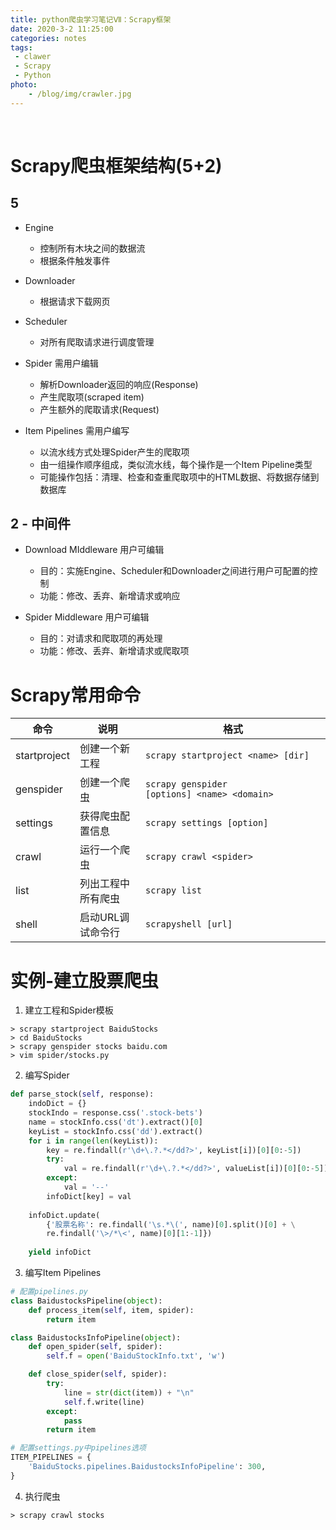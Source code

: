 ```yaml
---
title: python爬虫学习笔记Ⅶ：Scrapy框架
date: 2020-3-2 11:25:00
categories: notes
tags:
 - clawer
 - Scrapy
 - Python
photo: 
    - /blog/img/crawler.jpg
---
```


<br>
<!--more-->

# Scrapy爬虫框架结构(5+2)

## 5

+ Engine
    - 控制所有木块之间的数据流
    - 根据条件触发事件

+ Downloader    
    - 根据请求下载网页

+ Scheduler
    - 对所有爬取请求进行调度管理

+ Spider    需用户编辑
    - 解析Downloader返回的响应(Response)
    - 产生爬取项(scraped item)
    - 产生额外的爬取请求(Request)

+ Item Pipelines    需用户编写
    - 以流水线方式处理Spider产生的爬取项
    - 由一组操作顺序组成，类似流水线，每个操作是一个Item Pipeline类型
    - 可能操作包括：清理、检查和查重爬取项中的HTML数据、将数据存储到数据库

## 2 - 中间件

+ Download MIddleware   用户可编辑
    - 目的：实施Engine、Scheduler和Downloader之间进行用户可配置的控制
    - 功能：修改、丢弃、新增请求或响应

+ Spider Middleware     用户可编辑
    - 目的：对请求和爬取项的再处理
    - 功能：修改、丢弃、新增请求或爬取项

# Scrapy常用命令

命令 | 说明 | 格式
---- | ---- | ----
startproject | 创建一个新工程 | `scrapy startproject <name> [dir]`
genspider | 创建一个爬虫 | `scrapy genspider [options] <name> <domain> `
settings | 获得爬虫配置信息 | `scrapy settings [option]`
crawl | 运行一个爬虫 | `scrapy crawl <spider>`
list | 列出工程中所有爬虫 | `scrapy list` 
shell | 启动URL调试命令行 | `scrapyshell [url]`

# 实例-建立股票爬虫

1. 建立工程和Spider模板
```
> scrapy startproject BaiduStocks
> cd BaiduStocks
> scrapy genspider stocks baidu.com
> vim spider/stocks.py
```

2. 编写Spider
```python
def parse_stock(self, response):
    indoDict = {}
    stockIndo = response.css('.stock-bets')
    name = stockInfo.css('dt').extract()[0]
    keyList = stockInfo.css('dd').extract()
    for i in range(len(keyList)):
        key = re.findall(r'\d+\.?.*</dd?>', keyList[i])[0][0:-5])
        try:
            val = re.findall(r'\d+\.?.*</dd?>', valueList[i])[0][0:-5])
        except:
            val = '--'
        infoDict[key] = val
    
    infoDict.update(
        {'股票名称': re.findall('\s.*\(', name)[0].split()[0] + \
        re.findall('\>/*\<', name)[0][1:-1]})
    
    yield infoDict
```

3. 编写Item Pipelines
```python
# 配置pipelines.py
class BaidustocksPipeline(object):
    def process_item(self, item, spider):
        return item

class BaidustocksInfoPipeline(object):
    def open_spider(self, spider):
        self.f = open('BaiduStockInfo.txt', 'w')

    def close_spider(self, spider):
        try:
            line = str(dict(item)) + "\n"
            self.f.write(line)
        except:
            pass
        return item

# 配置settings.py中pipelines选项
ITEM_PIPELINES = {
    'BaiduStocks.pipelines.BaidustocksInfoPipeline': 300,
}
```

4. 执行爬虫
```
> scrapy crawl stocks
```
